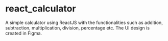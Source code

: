 # react_calculator

A simple calculator using ReactJS with the functionalities such as addition, subtraction, multiplication, division, percentage etc.
The UI design is created in Figma.
